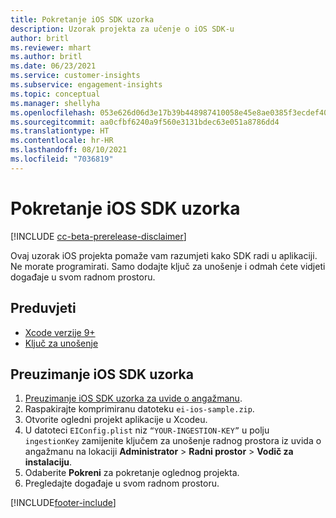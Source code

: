 ```yaml
---
title: Pokretanje iOS SDK uzorka
description: Uzorak projekta za učenje o iOS SDK-u
author: britl
ms.reviewer: mhart
ms.author: britl
ms.date: 06/23/2021
ms.service: customer-insights
ms.subservice: engagement-insights
ms.topic: conceptual
ms.manager: shellyha
ms.openlocfilehash: 053e626d06d3e17b39b448987410058e45e8ae0385f3ecdef40314cb46ae4bf4
ms.sourcegitcommit: aa0cfbf6240a9f560e3131bdec63e051a8786dd4
ms.translationtype: HT
ms.contentlocale: hr-HR
ms.lasthandoff: 08/10/2021
ms.locfileid: "7036819"
---
```

# <a name="run-the-ios-sdk-sample"></a>Pokretanje iOS SDK uzorka

[!INCLUDE [cc-beta-prerelease-disclaimer](includes/cc-beta-prerelease-disclaimer.md)]

Ovaj uzorak iOS projekta pomaže vam razumjeti kako SDK radi u aplikaciji. Ne morate programirati. Samo dodajte ključ za unošenje i odmah ćete vidjeti događaje u svom radnom prostoru.

## <a name="prerequisites"></a>Preduvjeti

- [Xcode verzije 9+](https://developer.apple.com/xcode/downloads/)
- [Ključ za unošenje](get-started-ios.md)

## <a name="download-the-ios-sdk-sample"></a>Preuzimanje iOS SDK uzorka

1. [Preuzimanje iOS SDK uzorka za uvide o angažmanu](https://download.pi.dynamics.com/sdk/EI-SDKs/ei-ios-sample.zip).
1. Raspakirajte komprimiranu datoteku `ei-ios-sample.zip`.
1. Otvorite ogledni projekt aplikacije u Xcodeu.
1. U datoteci `EIConfig.plist` niz `“YOUR-INGESTION-KEY”` u polju `ingestionKey` zamijenite ključem za unošenje radnog prostora iz uvida o angažmanu na lokaciji **Administrator** > **Radni prostor** > **Vodič za instalaciju**.
1. Odaberite **Pokreni** za pokretanje oglednog projekta.
1. Pregledajte događaje u svom radnom prostoru.

[!INCLUDE[footer-include](../includes/footer-banner.md)]

